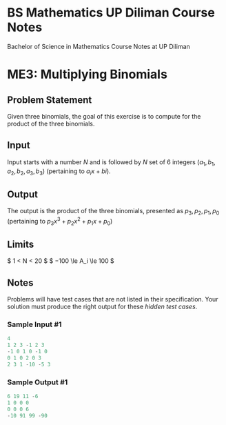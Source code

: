 # BS Mathematics UP Diliman Course Notes
Bachelor of Science in Mathematics Course Notes at UP Diliman


# ME3: Multiplying Binomials

## Problem Statement

Given three binomials, the goal of this exercise is to compute for the product of the three binomials.

## Input

Input starts with a number $N$ and is followed by $N$ set of $6$ integers $(a_1, b_1, a_2, b_2, a_3, b_3)$ (pertaining to $a_ix+bi$).

## Output

The output is the product of the three binomials, presented as $p_3, p_2, p_1, p_0$ (pertaining to $p_3x^3+p_2x^2+p_1x+p_0$)

## Limits

$ 1 < N < 20 $
$ −100 \le A_i \le 100 $

## Notes

Problems will have test cases that are not listed in their specification. Your solution must produce the right output for these *hidden test cases*.

### Sample Input #1

```c
4
1 2 3 -1 2 3
-1 0 1 0 -1 0
0 1 0 2 0 3
2 3 1 -10 -5 3
```

### Sample Output #1

```c
6 19 11 -6
1 0 0 0
0 0 0 6
-10 91 99 -90
```
